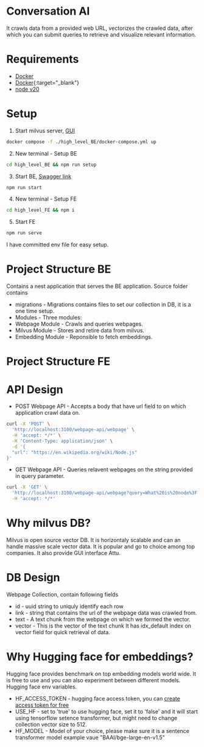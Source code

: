 # Conversation AI
It crawls data from a provided web URL, vectorizes the crawled data, after which you can submit queries to retrieve and visualize relevant information.

# Requirements
* <a href="https://www.docker.com/products/docker-desktop/" target="_blank">Docker</a>
* [Docker](https://www.docker.com/products/docker-desktop/){:target="_blank"}
* [node v20](https://nodejs.org/en/download)

# Setup
1. Start milvus server, [GUI](http://localhost:8000/)
```bash
docker compose -f ./high_level_BE/docker-compose.yml up
```
2. New terminal - Setup BE
```bash
cd high_level_BE && npm run setup 
```
3. Start BE,  [Swagger link](http://localhost:3100/webpage-api/api)
```bash
npm run start 
```
4. New terminal - Setup FE
```bash
cd high_level_FE && npm i
```
5. Start FE
```bash
npm run serve
```
I have committed env file for easy setup.

# Project Structure BE
Contains a nest application that serves the BE application. Source folder contains
* migrations - Migrations contains files to set our collection in DB, it is a one time setup.
* Modules - Three modules:
* Webpage Module - Crawls and queries webpages. 
* Milvus Module - Stores and retire data from milvus.
* Embedding Module - Reponsible to fetch embeddings.

# Project Structure FE

# API Design
* POST Webpage API - Accepts a body that have url field to on which application crawl data on.
```bash
curl -X 'POST' \
  'http://localhost:3100/webpage-api/webpage' \
  -H 'accept: */*' \
  -H 'Content-Type: application/json' \
  -d '{
  "url": "https://en.wikipedia.org/wiki/Node.js"
}'
```
* GET Webpage API - Queries relavent webpages on the string provided in query parameter.
```bash
curl -X 'GET' \
  'http://localhost:3100/webpage-api/webpage?query=What%20is%20node%3F' \
  -H 'accept: */*'
```

# Why milvus DB?
Milvus is open source vector DB. It is horizontaly scalable and can an handle massive scale vector data.
It is popular and go to choice among top companies. It also provide GUI interface Attu.

# DB Design
Webpage Collection, contain following fields
* id - uuid string to uniquly identify each row
* link - string that contains the url of the webpage data was crawled from.
* text - A text chunk from the webpage on which we formed the vector.
* vector - This is the vector of the text chunk
It has idx_default index on vector field for quick retrieval of data.

# Why Hugging face for embeddings?
Hugging face provides benchmark on top embedding models world wide. It is free to use and you can also experiment between different models. Hugging face env variables.
* HF_ACCESS_TOKEN - hugging face access token, you can [create access token for free](https://huggingface.co/settings/tokens)
* USE_HF - set to 'true' to use hugging face, set it to 'false' and it will start using tensorflow setence transformer, but might need to change collection vector size to 512.
* HF_MODEL - Model of your choice, please make sure it is a sentence transformer model example vaue "BAAI/bge-large-en-v1.5"


